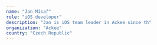 ```yaml
---
name: "Jan Mísař"
role: "iOS developer"
description: "Jan is iOS team leader in Ackee since th"
organization: "Ackee"
country: "Czech Republic"
---
```

